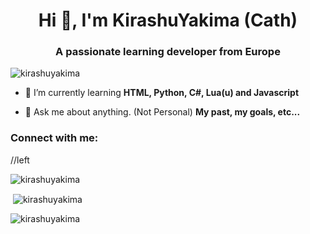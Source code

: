 <h1 align="center">Hi 👋, I'm KirashuYakima (Cath)</h1>
<h3 align="center">A passionate learning developer from Europe</h3>

<p align="left"> <img src="https://komarev.com/ghpvc/?username=kirashuyakima&label=Profile%20views&color=0e75b6&style=flat" alt="kirashuyakima" /> </p>

- 🌱 I’m currently learning **HTML, Python, C#, Lua(u) and Javascript**

- 💬 Ask me about anything. (Not Personal) **My past, my goals, etc...**

<h3 align="left">Connect with me:</h3>
<p align="left">
</p>
//left
<p><img align="center" src="https://github-readme-stats.vercel.app/api/top-langs?username=kirashuyakima&show_icons=true&theme=dark&locale=en&layout=compact" alt="kirashuyakima" /></p>

<p>&nbsp;<img align="center" src="https://github-readme-stats.vercel.app/api?username=kirashuyakima&show_icons=true&theme=dark&locale=en" alt="kirashuyakima" /></p>

<p><img align="center" src="https://github-readme-streak-stats.herokuapp.com/?user=kirashuyakima&theme=dark" alt="kirashuyakima" /></p>
